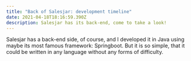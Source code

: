 ```yaml
---
title: "Back of Salesjar: development timeline"
date: 2021-04-18T18:16:59.390Z
description: Salesjar has its back-end, come to take a look!
---
```

Salesjar has a back-end side, of course, and I developed it in Java using maybe its most famous framework: Springboot. But it is so simple, that it could be written in any language without any forms of difficulty.